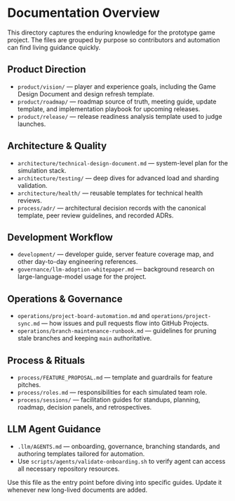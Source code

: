 # Documentation Overview

This directory captures the enduring knowledge for the prototype game project. The files are grouped by purpose so contributors and automation can find living guidance quickly.

## Product Direction
- `product/vision/` — player and experience goals, including the Game Design Document and design refresh template.
- `product/roadmap/` — roadmap source of truth, meeting guide, update template, and implementation playbook for upcoming releases.
- `product/release/` — release readiness analysis template used to judge launches.

## Architecture & Quality
- `architecture/technical-design-document.md` — system-level plan for the simulation stack.
- `architecture/testing/` — deep dives for advanced load and sharding validation.
- `architecture/health/` — reusable templates for technical health reviews.
- `process/adr/` — architectural decision records with the canonical template, peer review guidelines, and recorded ADRs.

## Development Workflow
- `development/` — developer guide, server feature coverage map, and other day-to-day engineering references.
- `governance/llm-adoption-whitepaper.md` — background research on large-language-model usage for the project.

## Operations & Governance
- `operations/project-board-automation.md` and `operations/project-sync.md` — how issues and pull requests flow into GitHub Projects.
- `operations/branch-maintenance-runbook.md` — guidelines for pruning stale branches and keeping `main` authoritative.

## Process & Rituals
- `process/FEATURE_PROPOSAL.md` — template and guardrails for feature pitches.
- `process/roles.md` — responsibilities for each simulated team role.
- `process/sessions/` — facilitation guides for standups, planning, roadmap, decision panels, and retrospectives.

## LLM Agent Guidance
- `.llm/AGENTS.md` — onboarding, governance, branching standards, and authoring templates tailored for automation.
- Use `scripts/agents/validate-onboarding.sh` to verify agent can access all necessary repository resources.

Use this file as the entry point before diving into specific guides. Update it whenever new long-lived documents are added.
